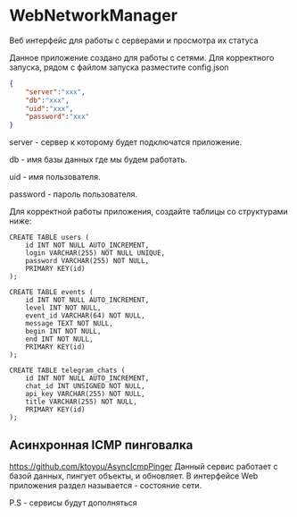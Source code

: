 # WebNetworkManager
Веб интерфейс для работы с серверами и просмотра их статуса

Данное приложение создано для работы с сетями. 
Для корректного запуска, рядом с файлом запуска разместите config.json

```json
{
    "server":"xxx",
    "db":"xxx",
    "uid":"xxx",
    "password":"xxx"
}
```

server - сервер к которому будет подключатся приложение.

db - имя базы данных где мы будем работать.

uid - имя пользователя.

password - пароль пользователя.

Для корректной работы приложения, создайте таблицы со структурами ниже:

```mysql
CREATE TABLE users (
    id INT NOT NULL AUTO_INCREMENT,
    login VARCHAR(255) NOT NULL UNIQUE,
    password VARCHAR(255) NOT NULL,
    PRIMARY KEY(id)
);

CREATE TABLE events (
    id INT NOT NULL AUTO_INCREMENT,
    level INT NOT NULL,
    event_id VARCHAR(64) NOT NULL,
    message TEXT NOT NULL,
    begin INT NOT NULL,
    end INT NOT NULL,
    PRIMARY KEY(id)
);

CREATE TABLE telegram_chats (
    id INT NOT NULL AUTO_INCREMENT,
    chat_id INT UNSIGNED NOT NULL,
    api_key VARCHAR(255) NOT NULL,
    title VARCHAR(255) NOT NULL,
    PRIMARY KEY(id)
);
```

Асинхронная ICMP пинговалка
---------------------------
https://github.com/ktoyou/AsyncIcmpPinger
Данный сервис работает с базой данных, пингует объекты, и обновляет.
В интерфейсе Web приложения раздел называется - состояние сети.


P.S - сервисы будут дополняться 
